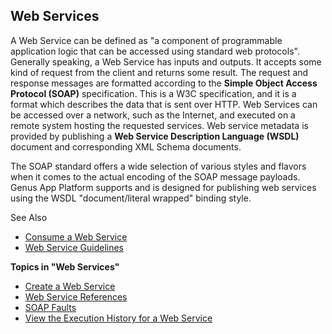 ## Web Services

A Web Service can be defined as "a component of programmable application logic that can be accessed using standard web protocols". Generally speaking, a Web Service has inputs and outputs. It accepts some kind of request from the client and returns some result. The request and response messages are formatted according to the **Simple Object Access Protocol (SOAP)** specification. This is a W3C specification, and it is a format which describes the data that is sent over HTTP. Web Services can be accessed over a network, such as the Internet, and executed on a remote system hosting the requested services. Web service metadata is provided by publishing a **Web Service Description Language (WSDL)** document and corresponding XML Schema documents.

The SOAP standard offers a wide selection of various styles and flavors when it comes to the actual encoding of the SOAP message payloads. Genus App Platform supports and is designed for publishing web services using the WSDL "document/literal wrapped" binding style.  

See Also

*   [Consume a Web Service](action-orchestration/actions/effects/consume-a-web-service.md)
*   [Web Service Guidelines](../guidelines-and-best-practices/web-service-guidelines.md)

**Topics in "Web Services"**
* [Create a Web Service](web-services/create-a-web-service.md)
* [Web Service References](web-services/web-service-references.md)
* [SOAP Faults](web-services/soap-faults.md)
* [View the Execution History for a Web Service](web-services/view-the-execution-history-for-a-web-service.md)